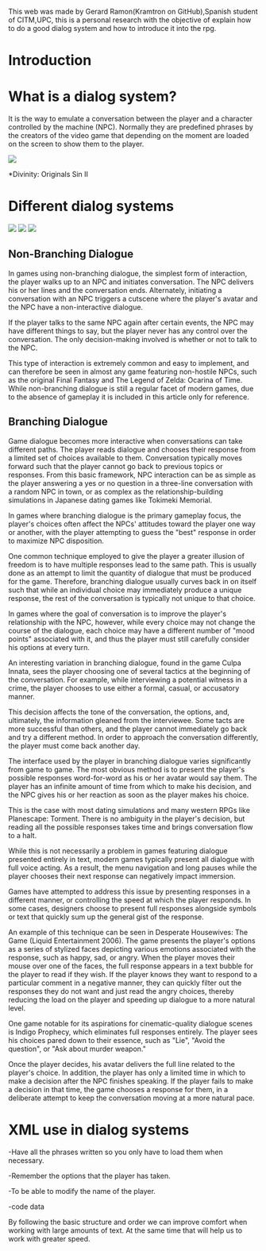 This web was made by Gerard Ramon(Kramtron on GitHub),Spanish student of CITM,UPC, this is a personal research with the objective of explain how to do a good dialog system and how to introduce it into the rpg.




# Introduction




# What is a dialog system?
It is the way to emulate a conversation between the player and a character controlled by the machine (NPC).
Normally they are predefined phrases by the creators of the video game that depending on the moment are loaded on the screen to show them to the player.


![](https://media.moddb.com/cache/images/games/1/49/48640/thumb_620x2000/New_dialogue_system.png)

 *Divinity: Originals Sin II


# Different dialog systems

![](https://i.stack.imgur.com/yig2q.png)
![](https://dk135eecbplh9.cloudfront.net/assets/blt040e3727e9b40f23/DialogTreeStructure.png)
![](https://i.stack.imgur.com/Krwdk.png)

## Non-Branching Dialogue

In games using non-branching dialogue, the simplest form of interaction, the player walks up to an NPC and initiates conversation. The NPC delivers his or her lines and the conversation ends. Alternately, initiating a conversation with an NPC triggers a cutscene where the player's avatar and the NPC have a non-interactive dialogue.

If the player talks to the same NPC again after certain events, the NPC may have different things to say, but the player never has any control over the conversation. The only decision-making involved is whether or not to talk to the NPC.

This type of interaction is extremely common and easy to implement, and can therefore be seen in almost any game featuring non-hostile NPCs, such as the original Final Fantasy and The Legend of Zelda: Ocarina of Time. While non-branching dialogue is still a regular facet of modern games, due to the absence of gameplay it is included in this article only for reference.

## Branching Dialogue

Game dialogue becomes more interactive when conversations can take different paths. The player reads dialogue and chooses their response from a limited set of choices available to them. Conversation typically moves forward such that the player cannot go back to previous topics or responses.
From this basic framework, NPC interaction can be as simple as the player answering a yes or no question in a three-line conversation with a random NPC in town, or as complex as the relationship-building simulations in Japanese dating games like Tokimeki Memorial.

In games where branching dialogue is the primary gameplay focus, the player's choices often affect the NPCs' attitudes toward the player one way or another, with the player attempting to guess the "best" response in order to maximize NPC disposition.

One common technique employed to give the player a greater illusion of freedom is to have multiple responses lead to the same path. This is usually done as an attempt to limit the quantity of dialogue that must be produced for the game. Therefore, branching dialogue usually curves back in on itself such that while an individual choice may immediately produce a unique response, the rest of the conversation is typically not unique to that choice.

In games where the goal of conversation is to improve the player's relationship with the NPC, however, while every choice may not change the course of the dialogue, each choice may have a different number of "mood points" associated with it, and thus the player must still carefully consider his options at every turn.

An interesting variation in branching dialogue, found in the game Culpa Innata, sees the player choosing one of several tactics at the beginning of the conversation. For example, while interviewing a potential witness in a crime, the player chooses to use either a formal, casual, or accusatory manner.

This decision affects the tone of the conversation, the options, and, ultimately, the information gleaned from the interviewee. Some tacts are more successful than others, and the player cannot immediately go back and try a different method. In order to approach the conversation differently, the player must come back another day.

The interface used by the player in branching dialogue varies significantly from game to game. The most obvious method is to present the player's possible responses word-for-word as his or her avatar would say them. The player has an infinite amount of time from which to make his decision, and the NPC gives his or her reaction as soon as the player makes his choice.

This is the case with most dating simulations and many western RPGs like Planescape: Torment. There is no ambiguity in the player's decision, but reading all the possible responses takes time and brings conversation flow to a halt.

While this is not necessarily a problem in games featuring dialogue presented entirely in text, modern games typically present all dialogue with full voice acting. As a result, the menu navigation and long pauses while the player chooses their next response can negatively impact immersion.

Games have attempted to address this issue by presenting responses in a different manner, or controlling the speed at which the player responds. In some cases, designers choose to present full responses alongside symbols or text that quickly sum up the general gist of the response.

An example of this technique can be seen in Desperate Housewives: The Game (Liquid Entertainment 2006). The game presents the player's options as a series of stylized faces depicting various emotions associated with the response, such as happy, sad, or angry. When the player moves their mouse over one of the faces, the full response appears in a text bubble for the player to read if they wish.
If the player knows they want to respond to a particular comment in a negative manner, they can quickly filter out the responses they do not want and just read the angry choices, thereby reducing the load on the player and speeding up dialogue to a more natural level.

One game notable for its aspirations for cinematic-quality dialogue scenes is Indigo Prophecy, which eliminates full responses entirely. The player sees his choices pared down to their essence, such as "Lie", "Avoid the question", or "Ask about murder weapon."

Once the player decides, his avatar delivers the full line related to the player's choice. In addition, the player has only a limited time in which to make a decision after the NPC finishes speaking. If the player fails to make a decision in that time, the game chooses a response for them, in a deliberate attempt to keep the conversation moving at a more natural pace.

# XML use in dialog systems
-Have all the phrases written so you only have to load them when necessary.

-Remember the options that the player has taken.

-To be able to modify the name of the player.

-code data

By following the basic structure and order we can improve comfort when working with large amounts of text. At the same time that will help us to work with greater speed.


